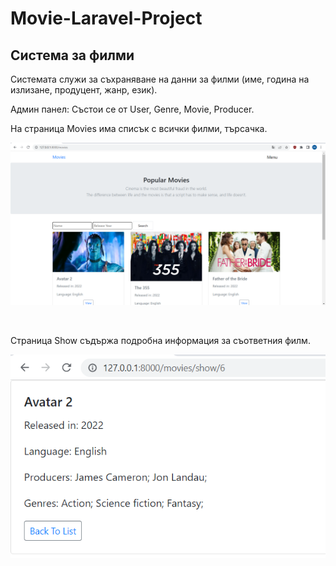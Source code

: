 # Movie-Laravel-Project
## Система за филми

Системата служи за съхраняване на данни за филми (име, година на излизане, продуцент, жанр, език).

Админ панел:
Състои се от User, Genre, Movie, Producer.

На страница Movies има списък с всички филми, търсачка.
<p align="center"><img src="Screenshot 2023-01-18 090559.png" /></p>
<br>

Страница Show съдържа подробна информация за съответния филм.
<p align="center"><img src="Screenshot 2023-01-18 091019.png" /></p>
